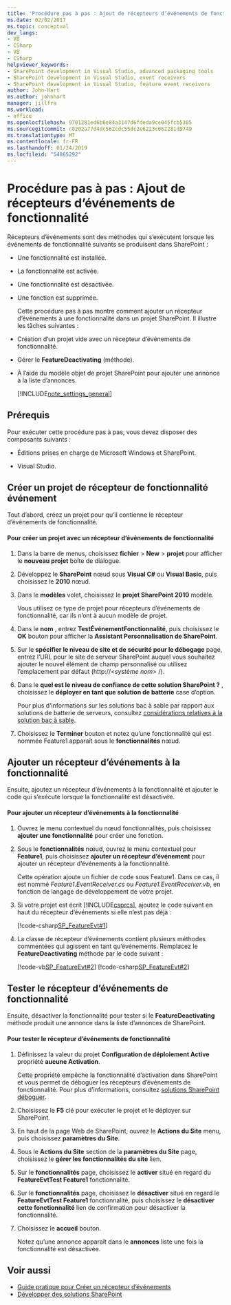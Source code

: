 ```yaml
---
title: 'Procédure pas à pas : Ajout de récepteurs d’événements de fonctionnalité | Microsoft Docs'
ms.date: 02/02/2017
ms.topic: conceptual
dev_langs:
- VB
- CSharp
- VB
- CSharp
helpviewer_keywords:
- SharePoint development in Visual Studio, advanced packaging tools
- SharePoint development in Visual Studio, event receivers
- SharePoint development in Visual Studio, feature event receivers
author: John-Hart
ms.author: johnhart
manager: jillfra
ms.workload:
- office
ms.openlocfilehash: 9701281ed6b6e84a3147d6fdeda9ce045fcb5305
ms.sourcegitcommit: c0202a77d4dc562cdc55dc2e6223c062281d9749
ms.translationtype: MT
ms.contentlocale: fr-FR
ms.lasthandoff: 01/24/2019
ms.locfileid: "54865292"
---
```

# <a name="walkthrough-add-feature-event-receivers"></a>Procédure pas à pas : Ajout de récepteurs d’événements de fonctionnalité
  Récepteurs d’événements sont des méthodes qui s’exécutent lorsque les événements de fonctionnalité suivants se produisent dans SharePoint :

- Une fonctionnalité est installée.

- La fonctionnalité est activée.

- Une fonctionnalité est désactivée.

- Une fonction est supprimée.

  Cette procédure pas à pas montre comment ajouter un récepteur d’événements à une fonctionnalité dans un projet SharePoint. Il illustre les tâches suivantes :

- Création d’un projet vide avec un récepteur d’événements de fonctionnalité.

- Gérer le **FeatureDeactivating** (méthode).

- À l’aide du modèle objet de projet SharePoint pour ajouter une annonce à la liste d’annonces.

  [!INCLUDE[note_settings_general](../sharepoint/includes/note-settings-general-md.md)]

## <a name="prerequisites"></a>Prérequis
 Pour exécuter cette procédure pas à pas, vous devez disposer des composants suivants :

-   Éditions prises en charge de Microsoft Windows et SharePoint.

-   Visual Studio.

## <a name="create-a-feature-event-receiver-project"></a>Créer un projet de récepteur de fonctionnalité événement
 Tout d’abord, créez un projet pour qu’il contienne le récepteur d’événements de fonctionnalité.

#### <a name="to-create-a-project-with-a-feature-event-receiver"></a>Pour créer un projet avec un récepteur d’événements de fonctionnalité

1.  Dans la barre de menus, choisissez **fichier** > **New** > **projet** pour afficher le **nouveau projet** boîte de dialogue.

2.  Développez le **SharePoint** nœud sous **Visual C#** ou **Visual Basic**, puis choisissez le **2010** nœud.

3.  Dans le **modèles** volet, choisissez le **projet SharePoint 2010** modèle.

     Vous utilisez ce type de projet pour récepteurs d’événements de fonctionnalité, car ils n’ont à aucun modèle de projet.

4.  Dans le **nom** , entrez **TestÉvénementFonctionnalité**, puis choisissez le **OK** bouton pour afficher la **Assistant Personnalisation de SharePoint**.

5.  Sur le **spécifier le niveau de site et de sécurité pour le débogage** page, entrez l’URL pour le site de serveur SharePoint auquel vous souhaitez ajouter le nouvel élément de champ personnalisé ou utilisez l’emplacement par défaut (http://\<*système nom*> /).

6.  Dans le **quel est le niveau de confiance de cette solution SharePoint ?** , choisissez le **déployer en tant que solution de batterie** case d’option.

     Pour plus d’informations sur les solutions bac à sable par rapport aux solutions de batterie de serveurs, consultez [considérations relatives à la solution bac à sable](../sharepoint/sandboxed-solution-considerations.md).

7.  Choisissez le **Terminer** bouton et notez qu’une fonctionnalité qui est nommée Feature1 apparaît sous le **fonctionnalités** nœud.

## <a name="add-an-event-receiver-to-the-feature"></a>Ajouter un récepteur d’événements à la fonctionnalité
 Ensuite, ajoutez un récepteur d’événements à la fonctionnalité et ajouter le code qui s’exécute lorsque la fonctionnalité est désactivée.

#### <a name="to-add-an-event-receiver-to-the-feature"></a>Pour ajouter un récepteur d’événements à la fonctionnalité

1.  Ouvrez le menu contextuel du nœud fonctionnalités, puis choisissez **ajouter une fonctionnalité** pour créer une fonction.

2.  Sous le **fonctionnalités** nœud, ouvrez le menu contextuel pour **Feature1**, puis choisissez **ajouter un récepteur d’événement** pour ajouter un récepteur d’événements à la fonctionnalité.

     Cette opération ajoute un fichier de code sous Feature1. Dans ce cas, il est nommé *Feature1.EventReceiver.cs* ou *Feature1.EventReceiver.vb*, en fonction de langage de développement de votre projet.

3.  Si votre projet est écrit [!INCLUDE[csprcs](../sharepoint/includes/csprcs-md.md)], ajoutez le code suivant en haut du récepteur d’événements si elle n’est pas déjà :

     [!code-csharp[SP_FeatureEvt#1](../sharepoint/codesnippet/CSharp/featureevttest2/features/feature1/feature1.eventreceiver.cs#1)]

4.  La classe de récepteur d’événements contient plusieurs méthodes commentées qui agissent en tant qu’événements. Remplacez le **FeatureDeactivating** méthode par le code suivant :

     [!code-vb[SP_FeatureEvt#2](../sharepoint/codesnippet/VisualBasic/featureevt2vb/features/feature1/feature1.eventreceiver.vb#2)]
     [!code-csharp[SP_FeatureEvt#2](../sharepoint/codesnippet/CSharp/featureevttest2/features/feature1/feature1.eventreceiver.cs#2)]

## <a name="test-the-feature-event-receiver"></a>Tester le récepteur d’événements de fonctionnalité
 Ensuite, désactiver la fonctionnalité pour tester si le **FeatureDeactivating** méthode produit une annonce dans la liste d’annonces de SharePoint.

#### <a name="to-test-the-feature-event-receiver"></a>Pour tester le récepteur d’événements de fonctionnalité

1.  Définissez la valeur du projet **Configuration de déploiement Active** propriété **aucune Activation**.

     Cette propriété empêche la fonctionnalité d’activation dans SharePoint et vous permet de déboguer les récepteurs d’événements de fonctionnalité. Pour plus d’informations, consultez [solutions SharePoint déboguer](../sharepoint/debugging-sharepoint-solutions.md).

2.  Choisissez le **F5** clé pour exécuter le projet et le déployer sur SharePoint.

3.  En haut de la page Web de SharePoint, ouvrez le **Actions du Site** menu, puis choisissez **paramètres du Site**.

4.  Sous le **Actions du Site** section de la **paramètres du Site** page, choisissez le **gérer les fonctionnalités du site** lien.

5.  Sur le **fonctionnalités** page, choisissez le **activer** situé en regard du **FeatureEvtTest Feature1** fonctionnalité.

6.  Sur le **fonctionnalités** page, choisissez le **désactiver** situé en regard le **FeatureEvtTest Feature1** fonctionnalité, puis choisissez le **désactiver cette fonctionnalité**  lien de confirmation pour désactiver la fonctionnalité.

7.  Choisissez le **accueil** bouton.

     Notez qu’une annonce apparaît dans le **annonces** liste une fois la fonctionnalité est désactivée.

## <a name="see-also"></a>Voir aussi

- [Guide pratique pour Créer un récepteur d’événements](../sharepoint/how-to-create-an-event-receiver.md)
- [Développer des solutions SharePoint](../sharepoint/developing-sharepoint-solutions.md)